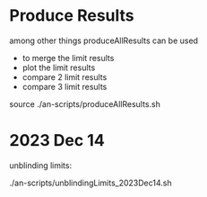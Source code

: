 # Produce Results

among other things
produceAllResults can be used
- to merge the limit results
- plot the limit results
- compare 2 limit results
- compare 3 limit results


source ./an-scripts/produceAllResults.sh

# 2023 Dec 14

unblinding limits:

./an-scripts/unblindingLimits_2023Dec14.sh

